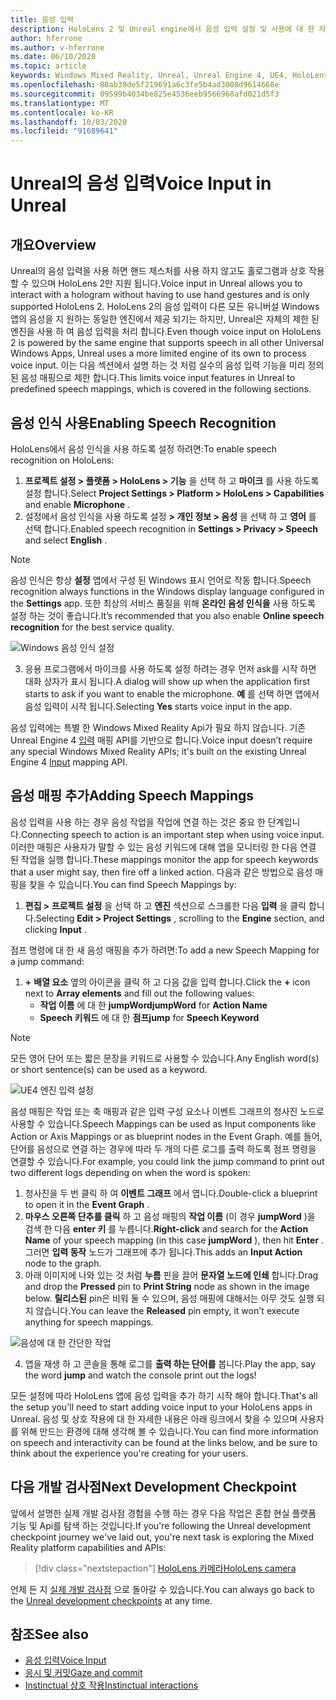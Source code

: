 ```yaml
---
title: 음성 입력
description: HoloLens 2 및 Unreal engine에서 음성 입력 설정 및 사용에 대 한 자습서
author: hferrone
ms.author: v-hferrone
ms.date: 06/10/2020
ms.topic: article
keywords: Windows Mixed Reality, Unreal, Unreal Engine 4, UE4, HoloLens 2, 음성, 음성 입력, 음성 인식, 혼합 현실, 개발, 기능, 설명서, 가이드, holograms, 게임 개발
ms.openlocfilehash: 88ab39de5f219691a6c3fe5b4ad3008d9614668e
ms.sourcegitcommit: 09599b4034be825e4536eeb9566968afd021d5f3
ms.translationtype: MT
ms.contentlocale: ko-KR
ms.lasthandoff: 10/03/2020
ms.locfileid: "91689641"
---
```

# <a name="voice-input-in-unreal"></a><span data-ttu-id="fbd3e-104">Unreal의 음성 입력</span><span class="sxs-lookup"><span data-stu-id="fbd3e-104">Voice Input in Unreal</span></span>

## <a name="overview"></a><span data-ttu-id="fbd3e-105">개요</span><span class="sxs-lookup"><span data-stu-id="fbd3e-105">Overview</span></span>
<span data-ttu-id="fbd3e-106">Unreal의 음성 입력을 사용 하면 핸드 제스처를 사용 하지 않고도 홀로그램과 상호 작용할 수 있으며 HoloLens 2만 지원 됩니다.</span><span class="sxs-lookup"><span data-stu-id="fbd3e-106">Voice input in Unreal allows you to interact with a hologram without having to use hand gestures and is only supported HoloLens 2.</span></span> <span data-ttu-id="fbd3e-107">HoloLens 2의 음성 입력이 다른 모든 유니버설 Windows 앱의 음성을 지 원하는 동일한 엔진에서 제공 되기는 하지만, Unreal은 자체의 제한 된 엔진을 사용 하 여 음성 입력을 처리 합니다.</span><span class="sxs-lookup"><span data-stu-id="fbd3e-107">Even though voice input on HoloLens 2 is powered by the same engine that supports speech in all other Universal Windows Apps, Unreal uses a more limited engine of its own to process voice input.</span></span> <span data-ttu-id="fbd3e-108">이는 다음 섹션에서 설명 하는 것 처럼 실수의 음성 입력 기능을 미리 정의 된 음성 매핑으로 제한 합니다.</span><span class="sxs-lookup"><span data-stu-id="fbd3e-108">This limits voice input features in Unreal to predefined speech mappings, which is covered in the following sections.</span></span> 

## <a name="enabling-speech-recognition"></a><span data-ttu-id="fbd3e-109">음성 인식 사용</span><span class="sxs-lookup"><span data-stu-id="fbd3e-109">Enabling Speech Recognition</span></span>

<span data-ttu-id="fbd3e-110">HoloLens에서 음성 인식을 사용 하도록 설정 하려면:</span><span class="sxs-lookup"><span data-stu-id="fbd3e-110">To enable speech recognition on HoloLens:</span></span>
1. <span data-ttu-id="fbd3e-111">**프로젝트 설정 > 플랫폼 > HoloLens > 기능** 을 선택 하 고 **마이크** 를 사용 하도록 설정 합니다.</span><span class="sxs-lookup"><span data-stu-id="fbd3e-111">Select **Project Settings > Platform > HoloLens > Capabilities** and enable **Microphone** .</span></span> 
2. <span data-ttu-id="fbd3e-112">설정에서 음성 인식을 사용 하도록 설정 **> 개인 정보 > 음성** 을 선택 하 고 **영어** 를 선택 합니다.</span><span class="sxs-lookup"><span data-stu-id="fbd3e-112">Enabled speech recognition in **Settings > Privacy > Speech** and select **English** .</span></span>

> [!NOTE]
> <span data-ttu-id="fbd3e-113">음성 인식은 항상 **설정** 앱에서 구성 된 Windows 표시 언어로 작동 합니다.</span><span class="sxs-lookup"><span data-stu-id="fbd3e-113">Speech recognition always functions in the Windows display language configured in the **Settings** app.</span></span> <span data-ttu-id="fbd3e-114">또한 최상의 서비스 품질을 위해 **온라인 음성 인식을** 사용 하도록 설정 하는 것이 좋습니다.</span><span class="sxs-lookup"><span data-stu-id="fbd3e-114">It’s recommended that you also enable **Online speech recognition** for the best service quality.</span></span>

![Windows 음성 인식 설정](images/unreal/speech-recognition-settings.png)

3. <span data-ttu-id="fbd3e-116">응용 프로그램에서 마이크를 사용 하도록 설정 하려는 경우 먼저 ask를 시작 하면 대화 상자가 표시 됩니다.</span><span class="sxs-lookup"><span data-stu-id="fbd3e-116">A dialog will show up when the application first starts to ask if you want to enable the microphone.</span></span> <span data-ttu-id="fbd3e-117">**예** 를 선택 하면 앱에서 음성 입력이 시작 됩니다.</span><span class="sxs-lookup"><span data-stu-id="fbd3e-117">Selecting **Yes** starts voice input in the app.</span></span>

<span data-ttu-id="fbd3e-118">음성 입력에는 특별 한 Windows Mixed Reality Api가 필요 하지 않습니다. 기존 Unreal Engine 4 [입력](https://docs.unrealengine.com/Gameplay/Input/index.html) 매핑 API를 기반으로 합니다.</span><span class="sxs-lookup"><span data-stu-id="fbd3e-118">Voice input doesn’t require any special Windows Mixed Reality APIs; it's built on the existing Unreal Engine 4 [Input](https://docs.unrealengine.com/Gameplay/Input/index.html) mapping API.</span></span> 

## <a name="adding-speech-mappings"></a><span data-ttu-id="fbd3e-119">음성 매핑 추가</span><span class="sxs-lookup"><span data-stu-id="fbd3e-119">Adding Speech Mappings</span></span>
<span data-ttu-id="fbd3e-120">음성 입력을 사용 하는 경우 음성 작업을 작업에 연결 하는 것은 중요 한 단계입니다.</span><span class="sxs-lookup"><span data-stu-id="fbd3e-120">Connecting speech to action is an important step when using voice input.</span></span> <span data-ttu-id="fbd3e-121">이러한 매핑은 사용자가 말할 수 있는 음성 키워드에 대해 앱을 모니터링 한 다음 연결 된 작업을 실행 합니다.</span><span class="sxs-lookup"><span data-stu-id="fbd3e-121">These mappings monitor the app for speech keywords that a user might say, then fire off a linked action.</span></span> <span data-ttu-id="fbd3e-122">다음과 같은 방법으로 음성 매핑을 찾을 수 있습니다.</span><span class="sxs-lookup"><span data-stu-id="fbd3e-122">You can find Speech Mappings by:</span></span>
1. <span data-ttu-id="fbd3e-123">**편집 > 프로젝트 설정** 을 선택 하 고 **엔진** 섹션으로 스크롤한 다음 **입력** 을 클릭 합니다.</span><span class="sxs-lookup"><span data-stu-id="fbd3e-123">Selecting **Edit > Project Settings** , scrolling to the **Engine** section, and clicking **Input** .</span></span>

<span data-ttu-id="fbd3e-124">점프 명령에 대 한 새 음성 매핑을 추가 하려면:</span><span class="sxs-lookup"><span data-stu-id="fbd3e-124">To add a new Speech Mapping for a jump command:</span></span>
1. <span data-ttu-id="fbd3e-125">**+** **배열 요소** 옆의 아이콘을 클릭 하 고 다음 값을 입력 합니다.</span><span class="sxs-lookup"><span data-stu-id="fbd3e-125">Click the **+** icon next to **Array elements** and fill out the following values:</span></span>
    * <span data-ttu-id="fbd3e-126">**작업 이름** 에 대 한 **jumpWord**</span><span class="sxs-lookup"><span data-stu-id="fbd3e-126">**jumpWord** for **Action Name**</span></span>
    * <span data-ttu-id="fbd3e-127">**Speech 키워드** 에 대 한 **점프**</span><span class="sxs-lookup"><span data-stu-id="fbd3e-127">**jump** for **Speech Keyword**</span></span>

> [!NOTE]
> <span data-ttu-id="fbd3e-128">모든 영어 단어 또는 짧은 문장을 키워드로 사용할 수 있습니다.</span><span class="sxs-lookup"><span data-stu-id="fbd3e-128">Any English word(s) or short sentence(s) can be used as a keyword.</span></span> 

![UE4 엔진 입력 설정](images/unreal/engine-input.png)

<span data-ttu-id="fbd3e-130">음성 매핑은 작업 또는 축 매핑과 같은 입력 구성 요소나 이벤트 그래프의 청사진 노드로 사용할 수 있습니다.</span><span class="sxs-lookup"><span data-stu-id="fbd3e-130">Speech Mappings can be used as Input components like Action or Axis Mappings or as blueprint nodes in the Event Graph.</span></span> <span data-ttu-id="fbd3e-131">예를 들어, 단어를 음성으로 연결 하는 경우에 따라 두 개의 다른 로그를 출력 하도록 점프 명령을 연결할 수 있습니다.</span><span class="sxs-lookup"><span data-stu-id="fbd3e-131">For example, you could link the jump command to print out two different logs depending on when the word is spoken:</span></span>

1. <span data-ttu-id="fbd3e-132">청사진을 두 번 클릭 하 여 **이벤트 그래프** 에서 엽니다.</span><span class="sxs-lookup"><span data-stu-id="fbd3e-132">Double-click a blueprint to open it in the **Event Graph** .</span></span>
2. <span data-ttu-id="fbd3e-133">**마우스 오른쪽 단추를 클릭** 하 고 음성 매핑의 **작업 이름** (이 경우 **jumpWord** )을 검색 한 다음 **enter 키** 를 누릅니다.</span><span class="sxs-lookup"><span data-stu-id="fbd3e-133">**Right-click** and search for the **Action Name** of your speech mapping (in this case **jumpWord** ), then hit **Enter** .</span></span> <span data-ttu-id="fbd3e-134">그러면 **입력 동작** 노드가 그래프에 추가 됩니다.</span><span class="sxs-lookup"><span data-stu-id="fbd3e-134">This adds an **Input Action** node to the graph.</span></span>
3. <span data-ttu-id="fbd3e-135">아래 이미지에 나와 있는 것 처럼 **누름** 핀을 끌어 **문자열 노드에 인쇄** 합니다.</span><span class="sxs-lookup"><span data-stu-id="fbd3e-135">Drag and drop the **Pressed** pin to **Print String** node as shown in the image below.</span></span> <span data-ttu-id="fbd3e-136">**릴리스된** pin은 비워 둘 수 있으며, 음성 매핑에 대해서는 아무 것도 실행 되지 않습니다.</span><span class="sxs-lookup"><span data-stu-id="fbd3e-136">You can leave the **Released** pin empty, it won't execute anything for speech mappings.</span></span>
 
![음성에 대 한 간단한 작업](images/unreal/voice-input-img-03.png)

4. <span data-ttu-id="fbd3e-138">앱을 재생 하 고 콘솔을 통해 로그를 **출력 하는 단어를** 봅니다.</span><span class="sxs-lookup"><span data-stu-id="fbd3e-138">Play the app, say the word **jump** and watch the console print out the logs!</span></span>

<span data-ttu-id="fbd3e-139">모든 설정에 따라 HoloLens 앱에 음성 입력을 추가 하기 시작 해야 합니다.</span><span class="sxs-lookup"><span data-stu-id="fbd3e-139">That's all the setup you'll need to start adding voice input to your HoloLens apps in Unreal.</span></span> <span data-ttu-id="fbd3e-140">음성 및 상호 작용에 대 한 자세한 내용은 아래 링크에서 찾을 수 있으며 사용자를 위해 만드는 환경에 대해 생각해 볼 수 있습니다.</span><span class="sxs-lookup"><span data-stu-id="fbd3e-140">You can find more information on speech and interactivity can be found at the links below, and be sure to think about the experience you're creating for your users.</span></span>

## <a name="next-development-checkpoint"></a><span data-ttu-id="fbd3e-141">다음 개발 검사점</span><span class="sxs-lookup"><span data-stu-id="fbd3e-141">Next Development Checkpoint</span></span>

<span data-ttu-id="fbd3e-142">앞에서 설명한 실제 개발 검사점 경험을 수행 하는 경우 다음 작업은 혼합 현실 플랫폼 기능 및 Api를 탐색 하는 것입니다.</span><span class="sxs-lookup"><span data-stu-id="fbd3e-142">If you're following the Unreal development checkpoint journey we've laid out, you're next task is exploring the Mixed Reality platform capabilities and APIs:</span></span> 

> [!div class="nextstepaction"]
> [<span data-ttu-id="fbd3e-143">HoloLens 카메라</span><span class="sxs-lookup"><span data-stu-id="fbd3e-143">HoloLens camera</span></span>](unreal-hololens-camera.md)

<span data-ttu-id="fbd3e-144">언제 든 지 [실제 개발 검사점](unreal-development-overview.md#2-core-building-blocks) 으로 돌아갈 수 있습니다.</span><span class="sxs-lookup"><span data-stu-id="fbd3e-144">You can always go back to the [Unreal development checkpoints](unreal-development-overview.md#2-core-building-blocks) at any time.</span></span>

## <a name="see-also"></a><span data-ttu-id="fbd3e-145">참조</span><span class="sxs-lookup"><span data-stu-id="fbd3e-145">See also</span></span>
* [<span data-ttu-id="fbd3e-146">음성 입력</span><span class="sxs-lookup"><span data-stu-id="fbd3e-146">Voice Input</span></span>](../../design/voice-input.md)
* [<span data-ttu-id="fbd3e-147">응시 및 커밋</span><span class="sxs-lookup"><span data-stu-id="fbd3e-147">Gaze and commit</span></span>](../../design/gaze-and-commit.md)
* [<span data-ttu-id="fbd3e-148">Instinctual 상호 작용</span><span class="sxs-lookup"><span data-stu-id="fbd3e-148">Instinctual interactions</span></span>](../../design/interaction-fundamentals.md)

